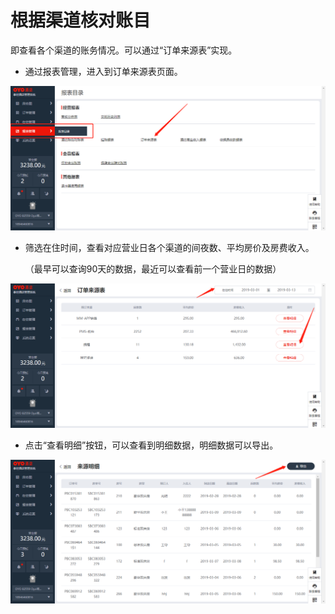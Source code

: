 # 根据渠道核对账目

即查看各个渠道的账务情况。可以通过“订单来源表”实现。

* 通过报表管理，进入到订单来源表页面。

![](../../../.gitbook/assets/image%20%28257%29.png)

* 筛选在住时间，查看对应营业日各个渠道的间夜数、平均房价及房费收入。

  （最早可以查询90天的数据，最近可以查看前一个营业日的数据）

![](../../../.gitbook/assets/image%20%28296%29.png)

* 点击“查看明细”按钮，可以查看到明细数据，明细数据可以导出。

![](../../../.gitbook/assets/image%20%28373%29.png)

